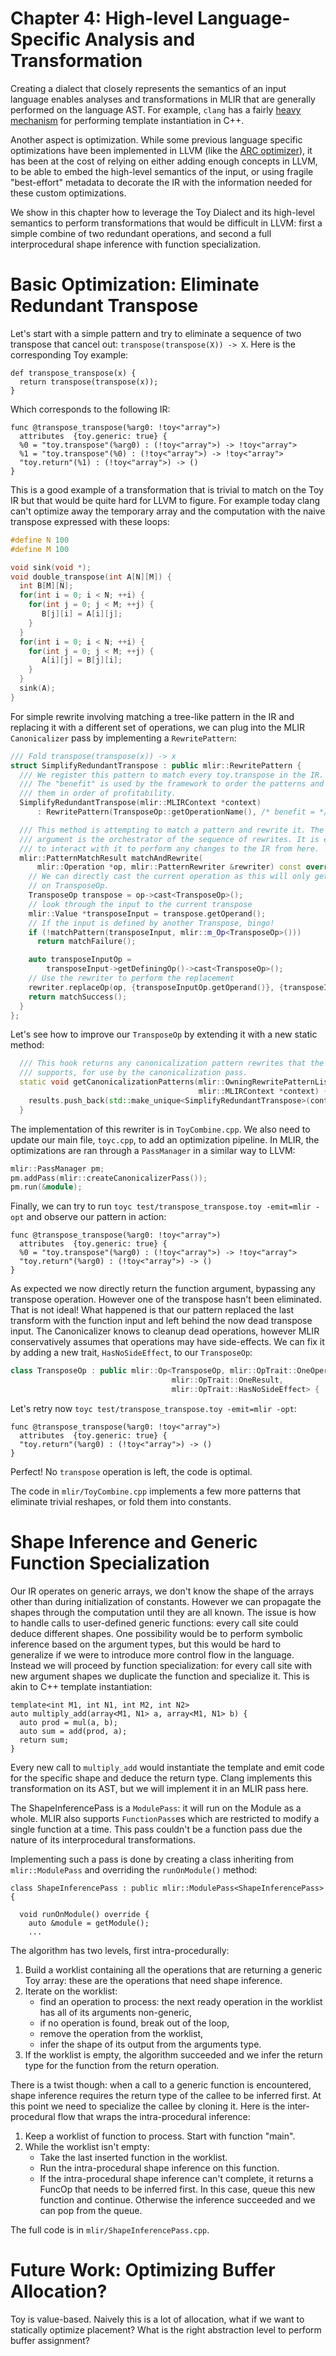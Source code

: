 # Chapter 4: High-level Language-Specific Analysis and Transformation

Creating a dialect that closely represents the semantics of an input language
enables analyses and transformations in MLIR that are generally performed on the
language AST. For example, `clang` has a fairly
[heavy mechanism](https://clang.llvm.org/doxygen/classclang_1_1TreeTransform.html)
for performing template instantiation in C++.

Another aspect is optimization. While some previous language specific
optimizations have been implemented in LLVM (like the
[ARC optimizer](http://llvm.org/doxygen/ObjCARCOpts_8cpp_source.html#l00468)),
it has been at the cost of relying on either adding enough concepts in LLVM, to
be able to embed the high-level semantics of the input, or using fragile
"best-effort" metadata to decorate the IR with the information needed for these
custom optimizations.

We show in this chapter how to leverage the Toy Dialect and its high-level
semantics to perform transformations that would be difficult in LLVM: first a
simple combine of two redundant operations, and second a full interprocedural
shape inference with function specialization.

# Basic Optimization: Eliminate Redundant Transpose

Let's start with a simple pattern and try to eliminate a sequence of two
transpose that cancel out: `transpose(transpose(X)) -> X`. Here is the
corresponding Toy example:

```Toy(.toy)
def transpose_transpose(x) {
  return transpose(transpose(x));
}
```

Which corresponds to the following IR:

```MLIR(.mlir)
func @transpose_transpose(%arg0: !toy<"array">)
  attributes  {toy.generic: true} {
  %0 = "toy.transpose"(%arg0) : (!toy<"array">) -> !toy<"array">
  %1 = "toy.transpose"(%0) : (!toy<"array">) -> !toy<"array">
  "toy.return"(%1) : (!toy<"array">) -> ()
}
```

This is a good example of a transformation that is trivial to match on the Toy
IR but that would be quite hard for LLVM to figure. For example today clang
can't optimize away the temporary array and the computation with the naive
transpose expressed with these loops:

```c++
#define N 100
#define M 100

void sink(void *);
void double_transpose(int A[N][M]) {
  int B[M][N];
  for(int i = 0; i < N; ++i) {
    for(int j = 0; j < M; ++j) {
       B[j][i] = A[i][j];
    }
  }
  for(int i = 0; i < N; ++i) {
    for(int j = 0; j < M; ++j) {
       A[i][j] = B[j][i];
    }
  }
  sink(A);
}
```

For simple rewrite involving matching a tree-like pattern in the IR and
replacing it with a different set of operations, we can plug into the MLIR
`Canonicalizer` pass by implementing a `RewritePattern`:

```c++
/// Fold transpose(transpose(x)) -> x
struct SimplifyRedundantTranspose : public mlir::RewritePattern {
  /// We register this pattern to match every toy.transpose in the IR.
  /// The "benefit" is used by the framework to order the patterns and process
  /// them in order of profitability.
  SimplifyRedundantTranspose(mlir::MLIRContext *context)
      : RewritePattern(TransposeOp::getOperationName(), /* benefit = */ 1, context) {}

  /// This method is attempting to match a pattern and rewrite it. The rewriter
  /// argument is the orchestrator of the sequence of rewrites. It is expected
  /// to interact with it to perform any changes to the IR from here.
  mlir::PatternMatchResult matchAndRewrite(
      mlir::Operation *op, mlir::PatternRewriter &rewriter) const override {
    // We can directly cast the current operation as this will only get invoked
    // on TransposeOp.
    TransposeOp transpose = op->cast<TransposeOp>();
    // look through the input to the current transpose
    mlir::Value *transposeInput = transpose.getOperand();
    // If the input is defined by another Transpose, bingo!
    if (!matchPattern(transposeInput, mlir::m_Op<TransposeOp>()))
      return matchFailure();

    auto transposeInputOp =
        transposeInput->getDefiningOp()->cast<TransposeOp>();
    // Use the rewriter to perform the replacement
    rewriter.replaceOp(op, {transposeInputOp.getOperand()}, {transposeInputOp});
    return matchSuccess();
  }
};
```

Let's see how to improve our `TransposeOp` by extending it with a new static
method:

```c++
  /// This hook returns any canonicalization pattern rewrites that the operation
  /// supports, for use by the canonicalization pass.
  static void getCanonicalizationPatterns(mlir::OwningRewritePatternList &results,
                                          mlir::MLIRContext *context) {
    results.push_back(std::make_unique<SimplifyRedundantTranspose>(context));
  }
```

The implementation of this rewriter is in `ToyCombine.cpp`. We also need to
update our main file, `toyc.cpp`, to add an optimization pipeline. In MLIR, the
optimizations are ran through a `PassManager` in a similar way to LLVM:

```c++
mlir::PassManager pm;
pm.addPass(mlir::createCanonicalizerPass());
pm.run(&module);
```

Finally, we can try to run `toyc test/transpose_transpose.toy -emit=mlir -opt`
and observe our pattern in action:

```MLIR(.mlir)
func @transpose_transpose(%arg0: !toy<"array">)
  attributes  {toy.generic: true} {
  %0 = "toy.transpose"(%arg0) : (!toy<"array">) -> !toy<"array">
  "toy.return"(%arg0) : (!toy<"array">) -> ()
}
```

As expected we now directly return the function argument, bypassing any
transpose operation. However one of the transpose hasn't been eliminated. That
is not ideal! What happened is that our pattern replaced the last transform with
the function input and left behind the now dead transpose input. The
Canonicalizer knows to cleanup dead operations, however MLIR conservatively
assumes that operations may have side-effects. We can fix it by adding a new
trait, `HasNoSideEffect`, to our `TransposeOp`:

```c++
class TransposeOp : public mlir::Op<TransposeOp, mlir::OpTrait::OneOperand,
                                    mlir::OpTrait::OneResult,
                                    mlir::OpTrait::HasNoSideEffect> {
```

Let's retry now `toyc test/transpose_transpose.toy -emit=mlir -opt`:

```MLIR(.mlir)
func @transpose_transpose(%arg0: !toy<"array">)
  attributes  {toy.generic: true} {
  "toy.return"(%arg0) : (!toy<"array">) -> ()
}
```

Perfect! No `transpose` operation is left, the code is optimal.

The code in `mlir/ToyCombine.cpp` implements a few more patterns that eliminate
trivial reshapes, or fold them into constants.

# Shape Inference and Generic Function Specialization

Our IR operates on generic arrays, we don't know the shape of the arrays other
than during initialization of constants. However we can propagate the shapes
through the computation until they are all known. The issue is how to handle
calls to user-defined generic functions: every call site could deduce different
shapes. One possibility would be to perform symbolic inference based on the
argument types, but this would be hard to generalize if we were to introduce
more control flow in the language. Instead we will proceed by function
specialization: for every call site with new argument shapes we duplicate the
function and specialize it. This is akin to C++ template instantiation:

```
template<int M1, int N1, int M2, int N2>
auto multiply_add(array<M1, N1> a, array<M1, N1> b) {
  auto prod = mul(a, b);
  auto sum = add(prod, a);
  return sum;
}
```

Every new call to `multiply_add` would instantiate the template and emit code
for the specific shape and deduce the return type. Clang implements this
transformation on its AST, but we will implement it in an MLIR pass here.

The ShapeInferencePass is a `ModulePass`: it will run on the Module as a whole.
MLIR also supports `FunctionPass`es which are restricted to modify a single
function at a time. This pass couldn't be a function pass due the nature of its
interprocedural transformations.

Implementing such a pass is done by creating a class inheriting from
`mlir::ModulePass` and overriding the `runOnModule()` method:

```
class ShapeInferencePass : public mlir::ModulePass<ShapeInferencePass> {

  void runOnModule() override {
    auto &module = getModule();
    ...
```

The algorithm has two levels, first intra-procedurally:

1.  Build a worklist containing all the operations that are returning a generic
    Toy array: these are the operations that need shape inference.
2.  Iterate on the worklist:
    -   find an operation to process: the next ready operation in the worklist
        has all of its arguments non-generic,
    -   if no operation is found, break out of the loop,
    -   remove the operation from the worklist,
    -   infer the shape of its output from the arguments type.
3.  If the worklist is empty, the algorithm succeeded and we infer the return
    type for the function from the return operation.

There is a twist though: when a call to a generic function is encountered, shape
inference requires the return type of the callee to be inferred first. At this
point we need to specialize the callee by cloning it. Here is the
inter-procedural flow that wraps the intra-procedural inference:

1.  Keep a worklist of function to process. Start with function "main".
2.  While the worklist isn't empty:
    -   Take the last inserted function in the worklist.
    -   Run the intra-procedural shape inference on this function.
    -   If the intra-procedural shape inference can't complete, it returns a
        FuncOp that needs to be inferred first. In this case, queue this new
        function and continue. Otherwise the inference succeeded and we can pop
        from the queue.

The full code is in `mlir/ShapeInferencePass.cpp`.

# Future Work: Optimizing Buffer Allocation?

Toy is value-based. Naively this is a lot of allocation, what if we want to
statically optimize placement? What is the right abstraction level to perform
buffer assignment?

